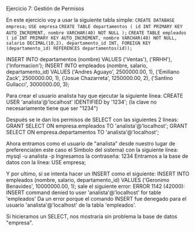 Ejercicio 7: Gestión de Permisos

En este ejercicio voy a usar la siguiente tabla simple:
`CREATE DATABASE empresa;`
`USE empresa`
`CREATE TABLE departamentos ( id INT PRIMARY KEY AUTO_INCREMENT, nombre VARCHAR(40) NOT NULL );`
`CREATE TABLE empleados ( id INT PRIMARY KEY AUTO_INCREMENT, nombre VARCHAR(40) NOT NULL, salario DECIMAL(10,2), departamento_id INT, FOREIGN KEY (departamento_id) REFERENCES departamentos(id));`

INSERT INTO departamentos (nombre) VALUES ('Ventas'), ('RRHH'), ('Informacion');
INSERT INTO empleados (nombre, salario, departamento_id) VALUES ('Andres Aguayo', 2500000.00, 1), ('Emiliano Zack', 2500000.00, 1), ('Josue Chazarreta', 1250000.00, 2), ('Santino Gullacci', 3000000.00, 3);


Para crear el usuario analista hay que ejecutar la siguiente línea:
CREATE USER 'analista'@'localhost' IDENTIFIED by '1234';
(la clave no necesariamente tiene que ser "1234")

Después se le dan los permisos de SELECT con las siguientes 2 líneas:
GRANT SELECT ON empresa.empleados TO 'analista'@'localhost';
GRANT SELECT ON empresa.departamentos TO 'analista'@'localhost';

Ahora entramos como el usuario de "analista" desde nuestro lugar de preferencia(en este caso el Símbolo del sistema) con la siguiente línea:
mysql -u analista -p
Ingresamos la contraseña: 1234
Entramos a la base de datos con la línea:
USE empresa;

Y por ultimo, si se intenta hacer un INSERT como el siguiente:
INSERT INTO empleados (nombre, salario, departamento_id) VALUES ('Geronimo Benavides', 10000000.00, 1);
sale el siguiente error:
ERROR 1142 (42000): INSERT command denied to user 'analista'@'localhost' for table 'empleados'
Da un error porque el comando INSERT fue denegado para el usuario 'analista'@'localhost' de la tabla 'empleados'.

Si hicieramos un SELECT, nos mostraría sin problema la base de datos "empresa".
